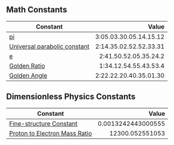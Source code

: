 ## Math Constants

Constant | Value
--- | ---:
[pi](https://en.wikipedia.org/wiki/Pi) | 3:05.03.30.05.14.15.12
[Universal parabolic constant](https://en.wikipedia.org/wiki/Universal_parabolic_constant) | 2:14.35.02.52.52.33.31
[e](https://en.wikipedia.org/wiki/E_(mathematical_constant)) | 2:41.50.52.05.35.24.2
[Golden Ratio](https://en.wikipedia.org/wiki/Golden_ratio) | 1:34.12.54.55.43.53.4
[Golden Angle](https://en.wikipedia.org/wiki/Golden_angle) | 2:22.22.20.40.35.01.30

## Dimensionless Physics Constants

Constant | Value
--- | ---:
[Fine-structure Constant](https://en.wikipedia.org/wiki/Fine-structure_constant) | 0.0013242443000555
[Proton to Electron Mass Ratio](https://en.wikipedia.org/wiki/Proton-to-electron_mass_ratio) | 12300.052551053
